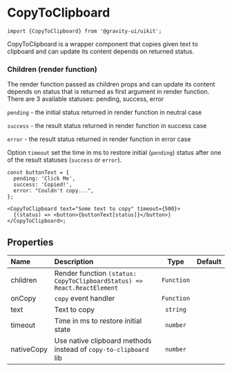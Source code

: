<!--GITHUB_BLOCK-->

# CopyToClipboard

<!--/GITHUB_BLOCK-->

```tsx
import {CopyToClipboard} from '@gravity-ui/uikit';
```

CopyToClipboard is a wrapper component that copies given text to clipboard and can update its content depends on returned status.

### Children (render function)

The render function passed as children props and can update its content depends on status that is returned as first argument in render function.
There are 3 available statuses: pending, success, error

`pending` - the initial status returned in render function in neutral case

`success` - the result status returned in render function in success case

`error` - the result status returned in render function in error case

Option `timeout` set the time in ms to restore initial (`pending`) status after one of the result statuses (`success` or `error`).

<!--LANDING_BLOCK

<ExampleBlock
    code={`
const buttonText = {
  pending: 'Click Me',
  success: 'Copied!',
  error: "Couldn't copy...",
};

<CopyToClipboard text="Some text to copy" timeout={500}>
    {(status) => <Button view="normal" size="l">buttonText[status]</Button>
</CopyToClipboard>
`}>
    <UIKit.CopyToClipboard
        text="Some text to copy"
        timeout={500}
        children={(status) => {
            const buttonText = {
              pending: 'Click Me',
              success: 'Copied!',
              error: "Couldn't copy...",
            };

            return <UIKit.Button view="normal" size="l">{buttonText[status]}</UIKit.Button>;
        }}
    />
</ExampleBlock>

LANDING_BLOCK-->

<!--GITHUB_BLOCK-->

```tsx
const buttonText = {
  pending: 'Click Me',
  success: 'Copied!',
  error: "Couldn't copy...",
};

<CopyToClipboard text="Some text to copy" timeout={500}>
  {(status) => <button>{buttonText[status]}</button>}
</CopyToClipboard>;
```

<!--/GITHUB_BLOCK-->

## Properties

| Name       | Description                                                             |    Type    | Default |
| :--------- | :---------------------------------------------------------------------- | :--------: | :-----: |
| children   | Render function `(status: CopyToClipboardStatus) => React.ReactElement` | `Function` |         |
| onCopy     | `copy` event handler                                                    | `Function` |         |
| text       | Text to copy                                                            |  `string`  |         |
| timeout    | Time in ms to restore initial state                                     |  `number`  |         |
| nativeCopy | Use native clipboard methods instead of `copy-to-clipboard` lib         |  `number`  |         |
